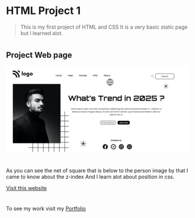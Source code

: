 # HTML Project 1

> This is my first project of HTML and CSS It is a very basic static page but I learned alot.
 #
## Project Web page

![Project 1 Image](first-website.png)
#
As you can see the net of square that is below to the person image by that I came to know about the z-index
And I learn alot about position in css.

[Visit this website](https://abhi-project-1.netlify.app/)


#

To see my work visit my [Portfolio]("my-portfolio-website")

